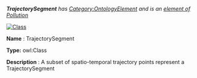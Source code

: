 ___TrajectorySegment__ 
 has
 [Category:OntologyElement](../../Category/OntologyElement "Category:OntologyElement") 
 and is an
 [element of](../../Property/ElementOf "Property:ElementOf") 
[Pollution](../../Submissions/Pollution "Submissions:Pollution")_




  





[![Class](../../images/thumb/2/27/Class.gif/45px-Class.gif)](../../Image/Class.gif "Class")


__Name__ 
 : TrajectorySegment
 



__Type:__ 
 owl:Class
 



__Description__ 
 : A subset of spatio-temporal trajectory points represent a TrajectorySegment